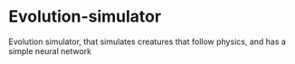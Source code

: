 # Evolution-simulator
Evolution simulator, that simulates creatures that follow physics, and has a simple neural network
